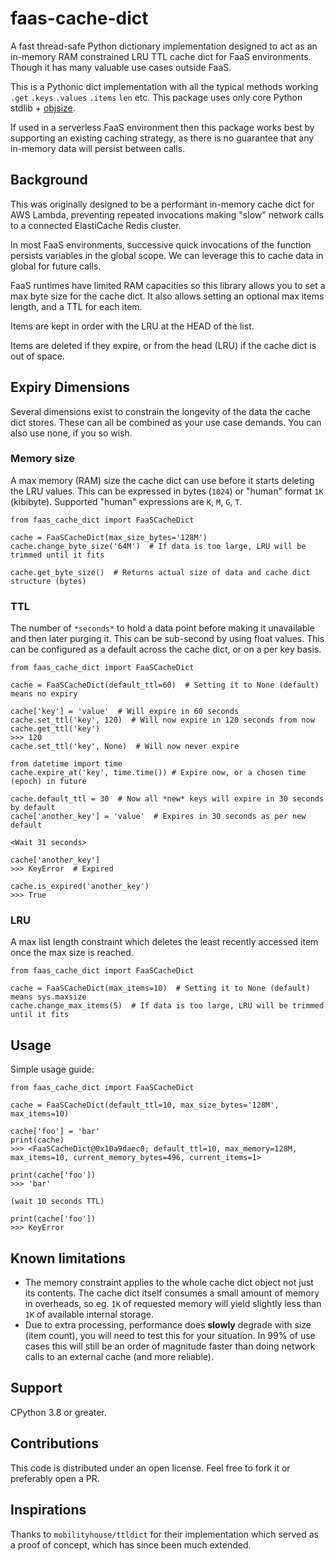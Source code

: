 # faas-cache-dict
A fast thread-safe Python dictionary implementation designed to act as an in-memory RAM
constrained LRU TTL cache dict for FaaS environments. Though it has many valuable use
cases outside FaaS.

This is a Pythonic dict implementation with all the typical methods working `.get`
`.keys` `.values` `.items` `len` etc. This package uses only core Python stdlib +
[objsize](https://pypi.org/project/objsize/).

If used in a serverless FaaS environment then this package works best by supporting an
existing caching strategy, as there is no guarantee that any in-memory data will persist
between calls.

## Background
This was originally designed to be a performant in-memory cache dict for AWS Lambda,
preventing repeated invocations making "slow" network calls to a connected ElastiCache
Redis cluster.

In most FaaS environments, successive quick invocations of the function persists
variables in the global scope. We can leverage this to cache data in global for future
calls.

FaaS runtimes have limited RAM capacities so this library allows you to set a max byte
size for the cache dict. It also allows setting an optional max items length, and a TTL
for each item.

Items are kept in order with the LRU at the HEAD of the list.

Items are deleted if they expire, or from the head (LRU) if the cache dict is out of
space.

## Expiry Dimensions
Several dimensions exist to constrain the longevity of the data the cache dict stores.
These can all be combined as your use case demands. You can also use none, if you so
wish.

### Memory size
A max memory (RAM) size the cache dict can use before it starts deleting the LRU values.
This can be expressed in bytes (`1024`) or "human" format `1K` (kibibyte). Supported
"human" expressions are `K`, `M`, `G`, `T`.

```
from faas_cache_dict import FaaSCacheDict

cache = FaaSCacheDict(max_size_bytes='128M')
cache.change_byte_size('64M')  # If data is too large, LRU will be trimmed until it fits

cache.get_byte_size()  # Returns actual size of data and cache dict structure (bytes)
```

### TTL
The number of `*seconds*` to hold a data point before making it unavailable and then
later purging it. This can be sub-second by using float values. This can be configured
as a default across the cache dict, or on a per key basis.

```
from faas_cache_dict import FaaSCacheDict

cache = FaaSCacheDict(default_ttl=60)  # Setting it to None (default) means no expiry

cache['key'] = 'value'  # Will expire in 60 seconds
cache.set_ttl('key', 120)  # Will now expire in 120 seconds from now
cache.get_ttl('key')
>>> 120
cache.set_ttl('key', None)  # Will now never expire

from datetime import time
cache.expire_at('key', time.time()) # Expire now, or a chosen time (epoch) in future

cache.default_ttl = 30  # Now all *new* keys will expire in 30 seconds by default
cache['another_key'] = 'value'  # Expires in 30 seconds as per new default

<Wait 31 seconds>

cache['another_key']
>>> KeyError  # Expired

cache.is_expired('another_key')
>>> True
```

### LRU
A max list length constraint which deletes the least recently accessed item once the max
size is reached.

```
from faas_cache_dict import FaaSCacheDict

cache = FaaSCacheDict(max_items=10)  # Setting it to None (default) means sys.maxsize
cache.change_max_items(5)  # If data is too large, LRU will be trimmed until it fits
```

## Usage
Simple usage guide:
```
from faas_cache_dict import FaaSCacheDict

cache = FaaSCacheDict(default_ttl=10, max_size_bytes='128M', max_items=10)

cache['foo'] = 'bar'
print(cache)
>>> <FaaSCacheDict@0x10a9daec0; default_ttl=10, max_memory=128M, max_items=10, current_memory_bytes=496, current_items=1>

print(cache['foo'])
>>> 'bar'

(wait 10 seconds TTL)

print(cache['foo'])
>>> KeyError
```
<!--- TODO: Better docs to come --->

## Known limitations
- The memory constraint applies to the whole cache dict object not just its contents.
The cache dict itself consumes a small amount of memory in overheads, so eg. `1K` of
requested memory will yield slightly less than `1K` of available internal storage.
- Due to extra processing, performance does **slowly** degrade with size (item count),
you will need to test this for your situation. In 99% of use cases this will still be
an order of magnitude faster than doing network calls to an external cache (and more
reliable).

## Support
CPython 3.8 or greater.

## Contributions
This code is distributed under an open license. Feel free to fork it or preferably open
a PR.

## Inspirations
Thanks to `mobilityhouse/ttldict` for their implementation which served as a proof of
concept, which has since been much extended.
